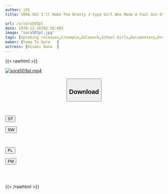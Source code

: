 ```yaml
---
author: j91
title: SORA-503 I'll Make The Bratty J-type Girl Who Made A Fool Out Of Me Understand With Sleeping Pills And Aphrodisiacs! ! Drugged Gangimari Dominates And Re-educates With Bottom Dirty Dick ◎ Nana Kisaki

url: /v/sora503pl
date: 1970-12-16T02:50:00Z
image: "sora503pl.jpg"
tags: [Upcoming releases,Creampie,Solowork,School Girls,Documentary,Drug	 ]
maker: [Yama To Sora   ]
actress: [Kisaki Nana  ]
---
```



{{< rawhtml >}}

<div class="video" data-videoid="pending_link_2.html">
    <a href="javascript:;">
        <img src="/v/sora503pl/sora503pl.jpg" width="WIDTH" height="HEIGHT" alt="sora503pl.mp4" loading="lazy">
    </a>
</div>

<script type="text/javascript" src="https://j91.asia/asset/on-demand-pend.js"></script>

<br>
  <link rel="stylesheet" href="https://j91.asia/asset/bs5.css">
  
  <center>
  <button class="btn btn-primary" type="button" data-bs-toggle="collapse" data-bs-target=".multi-collapse" aria-expanded="false" aria-controls="multiCollapseExample1 multiCollapseExample2"><h2>Download</h2></button></center>
</p>
<div class="row">
  <div class="col">
    <div class="collapse multi-collapse" id="multiCollapseExample1">
      <div class="card card-body">
	      	      <br>
<div class="buttons">  
<p><a href="https://j91.asia/pending_link_2.html" target="_blank"><button class="btn-hover color-3"><i class="fa fa-download"></i> ST</button></a></p>
<p><a href="https://j91.asia/pending_link_2.html" target="_blank"><button class="btn-hover color-2"><i class="fa fa-download"></i> SW</button></a></p></div>
    </div>
  </div>
</div>
  <div class="col">
    <div class="collapse multi-collapse" id="multiCollapseExample2">
      <div class="card card-body">
	      <br>
<div class="buttons">
<p><a href="https://j91.asia/pending_link_2.html" target="_blank"><button class="btn-hover color-9"><i class="fa fa-download"></i> FL</button></a></p>
<p><a href="https://j91.asia/pending_link_2.html" target="_blank"><button class="btn-hover color-8"><i class="fa fa-download"></i> FM</button></a></p></div>
<br><br>
      </div>
    </div>
  </div>
</div>

{{< /rawhtml >}}